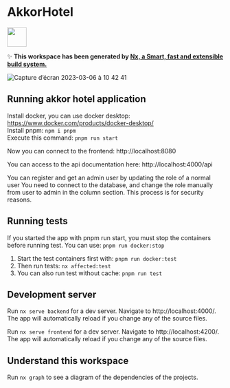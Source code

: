 # AkkorHotel

<a alt="Nx logo" href="https://nx.dev" target="_blank" rel="noreferrer"><img src="https://raw.githubusercontent.com/nrwl/nx/master/images/nx-logo.png" width="45"></a>

✨ **This workspace has been generated by [Nx, a Smart, fast and extensible build system.](https://nx.dev)** 

![Capture d’écran 2023-03-06 à 10 42 41](https://user-images.githubusercontent.com/8132994/223085945-406003ec-1fb2-4594-8b6d-0cf123251098.png)


## Running akkor hotel application

Install docker, you can use docker desktop: https://www.docker.com/products/docker-desktop/   
Install pnpm: `npm i pnpm`  
Execute this command: `pnpm run start`

Now you can connect to the frontend: http://localhost:8080

You can access to the api documentation here: http://localhost:4000/api

You can register and get an admin user by updating the role of a normal user
You need to connect to the database, and change the role manually from user to admin in the column section.  This process is for security reasons.


## Running tests

If you started the app with pnpm run start, you must stop the containers before running test. You can use: `pnpm run docker:stop`


1. Start the test containers first with: `pnpm run docker:test`   
2. Then run tests: `nx affected:test`
3. You can also run test without cache: `pnpm run test` 


## Development server

Run `nx serve backend` for a dev server. Navigate to http://localhost:4000/. The app will automatically reload if you change any of the source files.

Run `nx serve frontend` for a dev server. Navigate to http://localhost:4200/. The app will automatically reload if you change any of the source files.

## Understand this workspace

Run `nx graph` to see a diagram of the dependencies of the projects.
